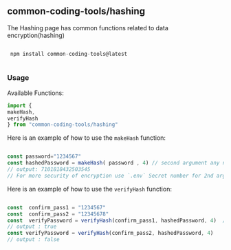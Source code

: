 ## common-coding-tools/hashing
The Hashing page has common functions related to data encryption(hashing)

```javascript

 npm install common-coding-tools@latest
 
 ```

### Usage
Available Functions:
```javascript
import {
makeHash,
verifyHash
} from "common-coding-tools/hashing"
```

Here is an example of how to use the `makeHash` function:
```javascript

const password="1234567"
const hashedPassword = makeHash( password , 4) // second argument any number 
// output: 7101818432503545
// For more security of encryption use `.env` Secret number for 2nd argument
```

Here is an example of how to use the `verifyHash` function:
```javascript

const  confirm_pass1 = "1234567"
const  confirm_pass2 = "12345678"
const  verifyPassword = verifyHash(confirm_pass1, hashedPassword, 4)  // third args is same as makHash 2nd args
// output : true
const verifyPassword = verifyHash(confirm_pass2, hashedPassword, 4)  
// output : false
```
<!-- 


const userSchema={
       name: "string | required ",
       email: "string | required | email ",
       password: "string | minLength: 8 | maxLength: 16",
       age:"number "
  }
  
const validator = {
       name: "string | required | firstCharacterUpperCase", // firstCharacterUpperCase, firstCharacterLowerCase, allUpperCase, allLowerCase
       email: "string | required | email | trim", // removeAllWhiteSpace
       password: "string | minLength: 8 | maxLength: 16",
       age:"number | range: 20-30" , // It can also be used instead of range-- min: 20| max :30
       role: "defaultValue: user",
       created_at:"defaultValue:"+ new Date(),
       updated_at:`defaultValue: ${JSON.stringify(["date",'24566'])}`,
       users_array:`array: ${JSON.stringify(userSchema)}`, // "array:any", "array:string", "array:any[]" ...etc.
       user_object:`object: ${JSON.stringify(userSchema)}`, //"aobject:any"
}
const user={
        name: "string",
       email: "vipi@gmail.co",
       password: "12345678",
       age:10
}
const body={
  ...user,
  age:25,
  users_array:[user],
  user_object:user
}
const data=validation({...body},validator)
console.log(data) -->
